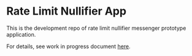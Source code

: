 # Rate Limit Nullifier App

This is the development repo of rate limit nullifier messenger prototype application.

For details, see work in progress document [here](https://hackmd.io/tMTLMYmTR5eynw2lwK9n1w?both).
